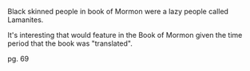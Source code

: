 Black skinned people in book of Mormon were a lazy people called Lamanites. 

It's interesting that would feature in the Book of Mormon given the time period that the book was "translated". 

pg. 69
